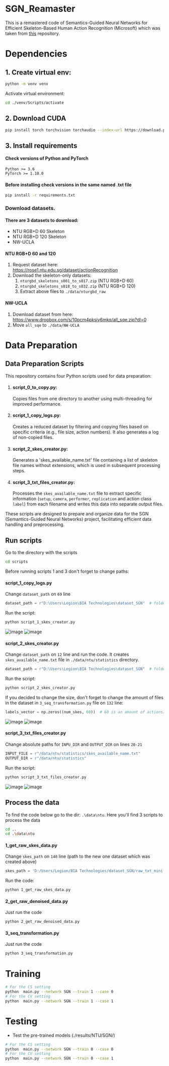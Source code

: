 # SGN_Reamaster
This is a remastered code of Semantics-Guided Neural Networks for 
Efficient Skeleton-Based Human Action Recognition (Microsoft) which was taken 
from [this](https://github.com/microsoft/SGN/tree/master) repository.

# Dependencies

## 1. Create virtual env:
```bash
python -m venv venv
```

Activate virtual environment:

```bash
cd ./venv/Scripts/activate
```

## 2. Download CUDA
```bash
pip install torch torchvision torchaudio --index-url https://download.pytorch.org/whl/cu121
```

## 3. Install requirements
#### Check versions of Python and PyTorch
```
Python >= 3.6
PyTorch >= 1.10.0
```
#### Before installing check versions in the same named .txt file
```bash
pip install -r requirements.txt
```

### Download datasets.

#### There are 3 datasets to download:

- NTU RGB+D 60 Skeleton
- NTU RGB+D 120 Skeleton
- NW-UCLA

#### NTU RGB+D 60 and 120

1. Request dataset here: https://rose1.ntu.edu.sg/dataset/actionRecognition
2. Download the skeleton-only datasets:
   1. `nturgbd_skeletons_s001_to_s017.zip` (NTU RGB+D 60)
   2. `nturgbd_skeletons_s018_to_s032.zip` (NTU RGB+D 120)
   3. Extract above files to `./data/nturgbd_raw`

#### NW-UCLA

1. Download dataset from here: https://www.dropbox.com/s/10pcm4pksjy6mkq/all_sqe.zip?dl=0
2. Move `all_sqe` to `./data/NW-UCLA`

# Data Preparation

## Data Preparation Scripts

This repository contains four Python scripts used for data preparation:

1. #### **script_0_to_copy.py**: 
   Copies files from one directory to another using multi-threading for 
improved performance.

2. #### **script_1_copy_logs.py**: 
   Creates a reduced dataset by filtering and copying files based on 
specific criteria (e.g., file size, action numbers). It also generates 
a log of non-copied files.

3. #### **script_2_skes_creator.py**: 
   Generates a 'skes_available_name.txt' file containing a list of 
skeleton file names without extensions, which is used in subsequent 
processing steps.

4. #### **script_3_txt_files_creator.py**: 
   Processes the `skes_available_name.txt` file to extract specific 
information (`setup`, `camera`, `performer`, `replication` and action 
class `label`) from each filename and writes this data into separate 
output files.

These scripts are designed to prepare and organize data for the SGN 
(Semantics-Guided Neural Networks) project, facilitating efficient data 
handling and preprocessing.

## Run scripts

Go to the directory with the scripts

```bash
cd scripts
```

Before running scripts 1 and 3 don't forget to change paths:

#### **script_1_copy_logs.py**

Change `dataset_path` on `69` line

```python
dataset_path = r"D:\Users\Legion\BIA Technologies\dataset_SGN"  # folder with datasets
```

Run the script:

```bash
python script_1_skes_creator.py
```

![image](https://github.com/MatNepo/SGN_Reamaster/blob/main/images/skript_1_1.png)
![image](https://github.com/MatNepo/SGN_Reamaster/blob/main/images/skript_1_2.png)

#### **script_2_skes_creator.py**

Change `dataset_path` on `12` line and run the code. It creates `skes_available_name.txt` file 
in `./data/ntu/statistics` directory.

```python
dataset_path = r"D:\Users\Legion\BIA Technologies\dataset_SGN"  # folder with datasets
```

Run the script:

```bash
python script_2_skes_creator.py
```

If you decided to change the size, don't forget to change the amount of files in the dataset in 
`3_seq_transformation.py` file on `132` line:

```python
labels_vector = np.zeros((num_skes, 60))  # 60 is an amount of actions/labels inside the dataset
```

![image](https://github.com/MatNepo/SGN_Reamaster/blob/main/images/skript_2_1.png)
![image](https://github.com/MatNepo/SGN_Reamaster/blob/main/images/skript_2_2.png)

#### **script_3_txt_files_creator.py**

Change absolute paths for `INPU_DIR` and `OUTPUT_DIR` on lines `20-21`


```python
INPUT_FILE = r"/data/ntu/statistics/skes_available_name.txt"
OUTPUT_DIR = r"/data/ntu/statistics"
```

Run the script:

```bash
python script_3_txt_files_creator.py
```

![image](https://github.com/MatNepo/SGN_Reamaster/blob/main/images/skript_3_1.png)
![image](https://github.com/MatNepo/SGN_Reamaster/blob/main/images/skript_3_2.png)

## Process the data

To find the code below go to the dir: `.\data\ntu`. Here you'll find 3 scripts to process the data

```bash
cd ..
cd .\data\ntu
```

#### **1_get_raw_skes_data.py**

Change `skes_path` on `140` line (path to the new one dataset which was created above)

```python
skes_path = 'D:/Users/Legion/BIA Technologies/dataset_SGN/raw_txt_mini'
```

Run the code:

```bash
python 1_get_raw_skes_data.py
```

#### **2_get_raw_denoised_data.py**

Just run the code

```bash
python 2_get_raw_denoised_data.py
```

#### **3_seq_transformation.py**

Just run the code

```bash
python 3_seq_transformation.py
```

# Training

```bash
# For the CS setting
python  main.py --network SGN --train 1 --case 0
# For the CV setting
python  main.py --network SGN --train 1 --case 1
```

# Testing

- Test the pre-trained models (./results/NTU/SGN/)
```bash
# For the CS setting
python  main.py --network SGN --train 0 --case 0
# For the CV setting
python  main.py --network SGN --train 0 --case 1
```